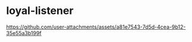 # loyal-listener



https://github.com/user-attachments/assets/a81e7543-7d5d-4cea-9b12-35e55a3b199f

